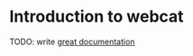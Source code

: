 # Introduction to webcat

TODO: write [great documentation](http://jacobian.org/writing/great-documentation/what-to-write/)
